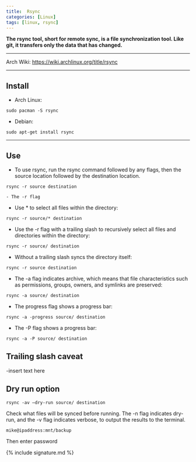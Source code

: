 ```yaml
---
title:  Rsync
categories: [Linux]
tags: [linux, rsync]
---
```


**The rsync tool, short for remote sync, is a file synchronization tool.  Like git, it transfers only the data that has changed.**

---

Arch Wiki:
<a href="https://wiki.archlinux.org/title/rsync" target="_blank">https://wiki.archlinux.org/title/rsync</a>

---

## Install

- Arch Linux:
```terminal
sudo pacman -S rsync
```

- Debian:
```terminal
sudo apt-get install rsync
```

---

## Use

- To use rsync, run the rsync command followed by any flags, then the source location followed by the destination location.
```terminal
rsync -r source destination
```
    - The -r flag 

- Use * to select all files within the directory:
```terminal
rsync -r source/* destination
```

- Use the -r flag with a trailing slash to recursively select all files and directories within the directory:
```terminal
rsync -r source/ destination
```

- Without a trailing slash syncs the directory itself:
```terminal
rsync -r source destination
```

- The -a flag indicates archive, which means that file characteristics such as permissions, groups, owners, and symlinks are preserved:
```terminal
rsync -a source/ destination
```

- The progress flag shows a progress bar:
```terminal
rsync -a -progress source/ destination
```

- The -P flag shows a progress bar:
```terminal
rsync -a -P source/ destination
```

## Trailing slash caveat

-insert text here

## Dry run option

```terminal
rsync -av —dry-run source/ destination
```

Check what files will be synced before running.  The -n flag indicates dry-run, and the -v flag indicates verbose, to output the results to the terminal.

```terminal
mike@ipaddress:mnt/backup
```
Then enter password

{% include signature.md %}